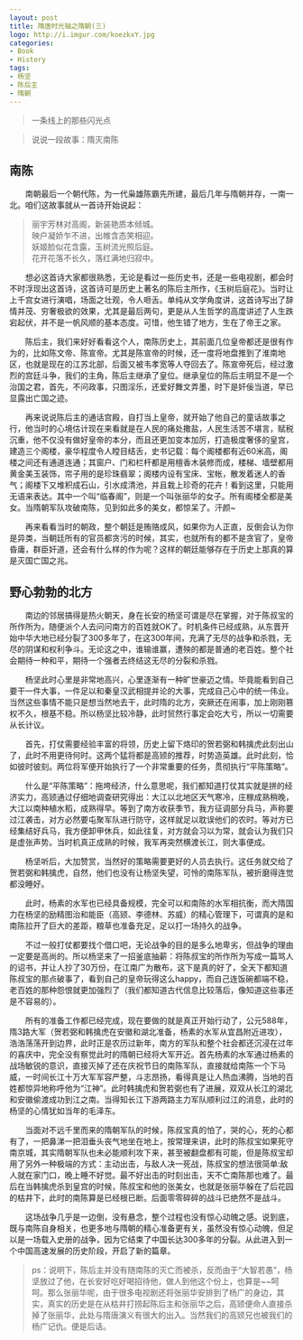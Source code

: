 ```yaml
---
layout: post
title: 隋唐时光轴之隋朝(三)
logo: http://i.imgur.com/koezkxY.jpg
categories:
- Book
- History
tags:
- 杨坚
- 陈后主
- 隋朝
---
```


> 一条线上的那些闪光点  

> 说说一段故事：隋灭南陈    

## 南陈  

　　南朝最后一个朝代陈，为一代枭雄陈霸先所建，最后几年与隋朝并存，一南一北。咱们这故事就从一首诗开始说起：  

> 丽宇芳林对高阁，新装艳质本倾城。  
> 映户凝娇乍不进，出帷含态笑相迎。  
> 妖姬脸似花含露，玉树流光照后庭。  
> 花开花落不长久，落红满地归寂中。  

　　想必这首诗大家都很熟悉，无论是看过一些历史书，还是一些电视剧，都会时不时浮现出这首诗，这首诗可是历史上著名的陈后主所作，《玉树后庭花》。当时让上千宫女进行演唱，场面之壮观，令人咂舌。单纯从文学角度讲，这首诗写出了辞情并茂、穷奢极欲的效果，尤其是最后两句，更是从人生哲学的高度讲述了人生跌宕起伏，并不是一帆风顺的基本态度。可惜，他生错了地方，生在了帝王之家。  

　　陈后主，我们来好好看看这个人，南陈历史上，其前面几位皇帝都还是很有作为的，比如陈文帝、陈宣帝。尤其是陈宣帝的时候，还一度将地盘推到了淮南地区，也就是现在的江苏北部，后面又被韦孝宽等人夺回去了。陈宣帝死后，经过激烈的宫廷斗争，我们的主角，陈后主继承了皇位。继承皇位的陈后主明显不是一个治国之君，首先，不问政事，只图淫乐，还爱好舞文弄墨，时下是奸佞当道，早已显露出亡国之迹。  

　　再来说说陈后主的通话宫殿，自打当上皇帝，就开始了他自己的童话故事之行，他当时的心境估计现在来看就是在人民的痛处撒盐，人民生活苦不堪言，赋税沉重，他不仅没有做好皇帝的本分，而且还更加变本加厉，打造极度奢侈的皇宫，建造三个阁楼，豪华程度令人瞠目结舌，史书记载：每个阁楼都有近60米高，阁楼之间还有通道连通；其窗户、门和栏杆都是用檀香木装修而成，楼梯、墙壁都用黄金美玉装饰，帘子用的是珍珠翡翠；阁楼内设有宝床、宝帐，散发着迷人的香气；阁楼下又堆积成石山，引水成清池，并且栽上珍奇的花卉！看到这里，只能用无语来表达。其中一个叫“临春阁”，则是一个叫张丽华的女子。所有阁楼全都是美女。当隋朝军队攻破南陈，见到如此多的美女，都惊呆了。汗颜~  

　　再来看看当时的朝政，整个朝廷是贿赂成风，如果你为人正直，反倒会认为你是异类，当朝廷所有的官员都贪污的时候，其实，也就所有的都不是贪官了，皇帝昏庸，群臣奸道，还会有什么样的作为呢？这样的朝廷能够存在于历史上那真的算是灭国亡国之兆。  


## 野心勃勃的北方  

　　南边的邻居搞得是热火朝天，身在长安的杨坚可谓是尽在掌握，对于陈叔宝的所作所为，随便派个人去问问南方的百姓就OK了。时机条件已经成熟，从东晋开始中华大地已经分裂了300多年了，在这300年间，充满了无尽的战争和杀戮，无尽的阴谋和权利争斗。无论这之中，谁输谁赢，遭殃的都是普通的老百姓。整个社会期待一种和平，期待一个强者去终结这无尽的分裂和杀戮。  

　　杨坚此时心里是非常地高兴，心里逐渐有一种旷世豪迈之情。毕竟能看到自己要干一件大事，一件足以和秦皇汉武相提并论的大事，完成自己心中的统一伟业。当然这些事情不能只是想当然地去干，此时隋的北方，突厥还在闹事，加上刚刚篡权不久，根基不稳。所以杨坚比较冷静，此时贸然行事定会吃大亏，所以一切需要从长计议。  

　　首先，打仗需要经验丰富的将领，历史上留下烙印的贺若弼和韩擒虎此刻出山了，此时不用更待何时。这两个猛将都是高颎的推荐，时势造英雄。此时此刻，恰如彼时彼刻。两位将军便开始执行了一个非常重要的任务，贯彻执行“平陈策略”。  

　　什么是“平陈策略”：拖垮经济，什么意思呢，我们都知道打仗其实就是拼的经济实力，高颎通过仔细地调查研究得出：大江以北地区天气寒冷，庄稼成熟稍晚，大江以南种植水稻，成熟得早。等到了南方收获季节，我方征调部分兵马，声称要过江袭击，对方必然要屯聚军队进行防守，这样就足以耽误他们的农时。等对方已经集结好兵马，我方便卸甲休兵，如此往复，对方就会习以为常，就会认为我们只是虚张声势。当时机真正成熟的时候，我军再突然横渡长江，则大事便成。  

　　杨坚听后，大加赞赏，当然好的策略需要更好的人员去执行。这任务就交给了贺若弼和韩擒虎，自然，他们也没有让杨坚失望，可怜的南陈军队，被折磨得连觉都没睡好。  

　　此时，杨素的水军也已经具备规模，完全可以和南陈的水军相抗衡，而大隋国力在杨坚的励精图治和能臣（高颎、李德林、苏威）的精心管理下，可谓真的是和南陈拉开了巨大的差距，粮草也准备充足，足以打一场持久的战争。  

　　不过一般打仗都要找个借口吧，无论战争的目的是多么地卑劣，但战争的理由一定要是高尚的。所以杨坚来了一招釜底抽薪：将陈叔宝的所作所为写成一篇骂人的诏书，并让人抄了30万份，在江南广为散布，这下是真的好了，全天下都知道陈叔宝的那点破事了，看到自己的皇帝玩得这么happy，而自己连饭碗都端不稳，老百姓的那种怨恨就更加强烈了（我们都知道古代信息比较落后，像知道这些事还是不容易的）。  

　　所有的准备工作都已经完成，现在要做的就是真正开始行动了，公元588年，隋3路大军（贺若弼和韩擒虎在安徽和湖北准备，杨素的水军从宜昌附近进攻），浩浩荡荡开到边界，此时正是农历过新年，南方的军队和整个社会都还沉浸在过年的喜庆中，完全没有察觉此时的隋朝已经将大军开近。首先杨素的水军通过杨素的战场敏锐的意识，直接灭掉了还在庆祝节日的南陈军队，直接就给南陈一个下马威，一时间长江十万大军军容严整，斗志昂扬，看得真是让人热血沸腾，当地的百姓都惊异地称呼他为“江神”。此时韩擒虎和贺若弼也有了进展，双双从长江的湖北和安徽偷渡成功到江之南。当得知长江下游两路主力军队顺利过江的消息，此时的杨坚的心情犹如当年的毛泽东。  

　　当面对不远千里而来的隋朝军队的时候，陈叔宝真的怕了，哭的心，死的心都有了，一把鼻涕一把泪垂头丧气地坐在地上，按常理来讲，此时的陈叔宝如果死守南京城，其实隋朝军队也未必能顺利攻下来，甚至被翻盘都有可能，但是陈叔宝却用了另外一种极端的方式：主动出击，与敌人决一死战，陈叔宝的想法很简单:敌人就在家门口，晚上睡不好觉。最不好出击的时刻出击，天不亡南陈那也难了。最后在当韩擒虎杀到皇宫的时候，陈叔宝和他的张美女，也就是张丽华躲在了后花园的枯井下，此时的南陈算是已经根已断。后面零零碎碎的战斗已绝然不是战斗。  

　　这场战争几乎是一边倒，没有悬念，整个过程也没有惊心动魄之感。说到底，既与南陈自身相关，也更多地与隋朝的精心准备更有关，虽然没有惊心动魄，但足以是一场载入史册的战争，因为它结束了中国长达300多年的分裂。从此进入到一个中国高速发展的历史阶段，开启了新的篇章。  

> ps：说明下，陈后主并没有随南陈的灭亡而被杀，反而由于“大智若愚”，杨坚放过了他，在长安好吃好喝招待他，做人到他这个份上，也算是~~呵呵。那么张丽华呢，由于很多电视剧还将张丽华安排到了杨广的身边，其实，真实的历史是在从枯井打捞起陈后主和张丽华之后，高颎便命人直接杀掉了张丽华，此处与隋唐演义有很大的出入。当然我们的高颎兄也被我们的杨广记仇。便是后话。  
